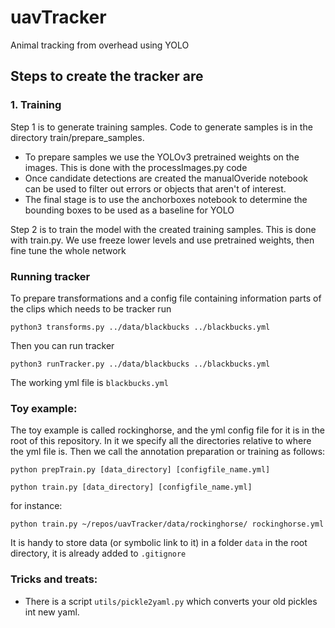# uavTracker
Animal tracking from overhead using YOLO


## Steps to create the tracker are 
### 1. Training
   Step 1 is to generate training samples. Code to generate samples is in the directory train/prepare_samples.
  * To prepare samples we use the YOLOv3 pretrained weights on the images. This is done with the processImages.py code
  * Once candidate detections are created the manualOveride notebook can be used to filter out errors or objects that aren't of interest.
  * The final stage is to use the anchorboxes notebook to determine the bounding boxes to be used as a baseline for YOLO

   Step 2 is to train the model with the created training samples. This is done with train.py. We use freeze lower levels and use pretrained weights, then fine tune the whole network

### Running tracker
To prepare transformations and a config file containing information parts of the clips which needs to be tracker run 
```
python3 transforms.py ../data/blackbucks ../blackbucks.yml
```
Then you can run tracker
```
python3 runTracker.py ../data/blackbucks ../blackbucks.yml
```

The working yml file is `blackbucks.yml`

### Toy example:
The toy example is called rockinghorse, and the yml config file for it is in the root of this repository. In it we specify all the directories relative to where the yml file is. Then we call the annotation preparation or training as follows:

`python prepTrain.py [data_directory] [configfile_name.yml]`

`python train.py [data_directory] [configfile_name.yml]`

for instance:

`python train.py ~/repos/uavTracker/data/rockinghorse/ rockinghorse.yml`

It is handy to store data (or symbolic link to it) in a folder `data` in the root directory, it is already added to `.gitignore`

### Tricks and treats:
* There is a script `utils/pickle2yaml.py` which converts your old pickles int new yaml.
